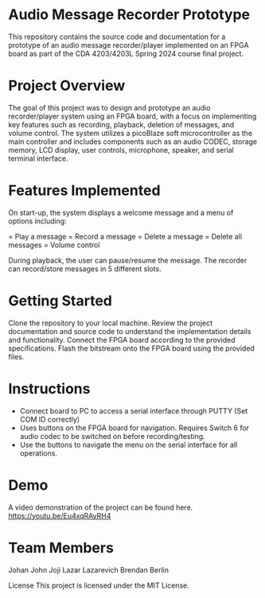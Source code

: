 # Audio Message Recorder Prototype
This repository contains the source code and documentation for a prototype of an audio message recorder/player implemented on an FPGA board as part of the CDA 4203/4203L Spring 2024 course final project.

# Project Overview
The goal of this project was to design and prototype an audio recorder/player system using an FPGA board, with a focus on implementing key features such as recording, playback, deletion of messages, and volume control. The system utilizes a picoBlaze soft microcontroller as the main controller and includes components such as an audio CODEC, storage memory, LCD display, user controls, microphone, speaker, and serial terminal interface.

# Features Implemented
On start-up, the system displays a welcome message and a menu of options including:

= Play a message
= Record a message
= Delete a message
= Delete all messages
= Volume control

During playback, the user can pause/resume the message.
The recorder can record/store messages in 5 different slots.

# Getting Started
Clone the repository to your local machine.
Review the project documentation and source code to understand the implementation details and functionality.
Connect the FPGA board according to the provided specifications.
Flash the bitstream onto the FPGA board using the provided files.

# Instructions
- Connect board to PC to access a serial interface through PUTTY (Set COM ID correctly)
- Uses buttons on the FPGA board for navigation. Requires Switch 6 for audio codec to be switched on before recording/testing.
- Use the buttons to navigate the menu on the serial interface for all operations.

# Demo
A video demonstration of the project can be found here.
https://youtu.be/Eu4xqRAyRH4

# Team Members
Johan John Joji
Lazar Lazarevich
Brendan Berlin

License
This project is licensed under the MIT License.
